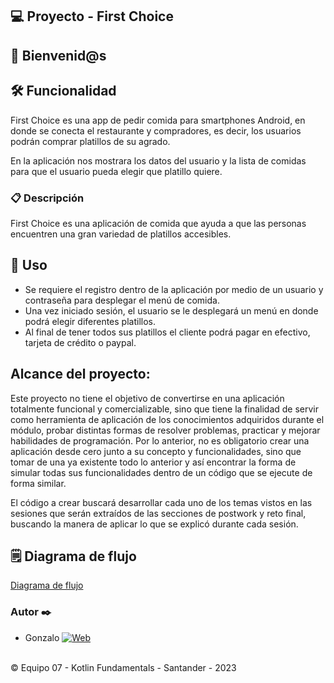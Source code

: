 ##  💻 Proyecto - First Choice

##  :wave: Bienvenid@s

##  🛠️ Funcionalidad


First Choice es una app de pedir comida para smartphones Android, en donde se conecta el restaurante y compradores, es decir, los usuarios podrán comprar platillos de su agrado.

En la aplicación nos mostrara los datos del usuario y la lista de comidas para que el usuario pueda elegir que platillo quiere.

###  :clipboard: Descripción

First Choice es una aplicación de comida que ayuda a que las personas encuentren una gran variedad de platillos accesibles.

##  :notebook: Uso

* Se requiere el registro dentro de la aplicación por medio de un usuario y contraseña para desplegar el menú de comida.
* Una vez iniciado sesión, el usuario se le desplegará un menú en donde podrá elegir diferentes platillos.
* Al final de tener todos sus platillos el cliente podrá pagar en efectivo, tarjeta de crédito o paypal.

##  Alcance del proyecto:

Este proyecto no tiene el objetivo de convertirse en una aplicación totalmente funcional y comercializable, sino que tiene la finalidad de servir como herramienta de aplicación de los conocimientos adquiridos durante el módulo, probar distintas formas de resolver problemas, practicar y mejorar habilidades de programación. Por lo anterior, no es obligatorio crear una aplicación desde cero junto a su concepto y funcionalidades, sino que tomar de una ya existente todo lo anterior y así encontrar la forma de simular todas sus funcionalidades dentro de un código que se ejecute de forma similar.

El código a crear buscará desarrollar cada uno de los temas vistos en las sesiones que serán extraídos de las secciones de postwork y reto final, buscando la manera de aplicar lo que se explicó durante cada sesión.

## 🗒️ Diagrama de flujo

[Diagrama de flujo](https://docs.google.com/document/d/1T9BVWTC8A5IvC9xHZ12CrfBL2O1fcXlMCRdjov19mS4/edit?usp=share_link)

<footer>

<h3> Autor ✒️</h3>

* Gonzalo [![Web](https://img.shields.io/badge/GitHub-olvera93-14a1f0?style=for-the-badge&logo=github&logoColor=white&labelColor=101010)](https://github.com/olvera93)<br>


<p><br /> &copy; Equipo 07 - Kotlin Fundamentals - Santander - 2023

</footer>
